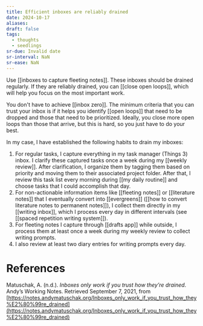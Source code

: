 ```yaml
---
title: Efficient inboxes are reliably drained
date: 2024-10-17
aliases: 
draft: false
tags:
  - thoughts
  - seedlings
sr-due: Invalid date
sr-interval: NaN
sr-ease: NaN
---
```

Use [[inboxes to capture fleeting notes]]. These inboxes should be drained regularly. If they are reliably drained, you can [[close open loops]], which will help you focus on the most important work.

You don't have to achieve [[inbox zero]]. The minimum criteria that you can trust your inbox is if it helps you identify [[open loops]] that need to be dropped and those that need to be prioritized. Ideally, you close more open loops than those that arrive, but this is hard, so you just have to do your best.

In my case, I have established the following habits to drain my inboxes:

1. For regular tasks, I capture everything in my task manager (Things 3) inbox. I clarify these captured tasks once a week during my [[weekly review]]. After clarification, I organize them by tagging them based on priority and moving them to their associated project folder. After that, I review this task list every morning during [[my daily routine]] and choose tasks that I could accomplish that day.
2. For non-actionable information items like [[fleeting notes]] or [[literature notes]] that I eventually convert into [[evergreens]] ([[how to convert literature notes to permanent notes]]), I collect them directly in my [[writing inbox]], which I process every day in different intervals (see [[spaced repetition writing system]]).
3. For fleeting notes I capture through [[drafts app]] while outside, I process them at least once a week during my weekly review to collect writing prompts.
4. I also review at least two diary entries for writing prompts every day.

# References

Matuschak, A. (n.d.). *Inboxes only work if you trust how they’re drained*. Andyʼs Working Notes. Retrieved September 7, 2021, from [https://notes.andymatuschak.org/Inboxes_only_work_if_you_trust_how_they%E2%80%99re_drained](https://notes.andymatuschak.org/Inboxes_only_work_if_you_trust_how_they%E2%80%99re_drained)